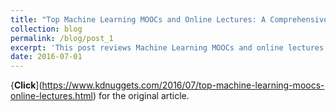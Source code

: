 ```yaml
---
title: "Top Machine Learning MOOCs and Online Lectures: A Comprehensive Survey"
collection: blog
permalink: /blog/post_1
excerpt: 'This post reviews Machine Learning MOOCs and online lectures for both the novice and expert audience. This post first appeared on [**kdnuggets**](https://www.kdnuggets.com/)'
date: 2016-07-01
---
```


{**Click**](https://www.kdnuggets.com/2016/07/top-machine-learning-moocs-online-lectures.html) for the original article.
